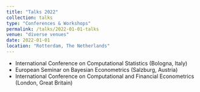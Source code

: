 ```yaml
---
title: "Talks 2022"
collection: talks
type: "Conferences & Workshops"
permalink: /talks/2022-01-01-talks
venue: "diverse venues"
date: 2022-01-01
location: "Rotterdam, The Netherlands"
---
```


* International Conference on Computational Statistics (Bologna, Italy)
* European Seminar on Bayesian Econometrics (Salzburg, Austria)
* International Conference on Computational and Financial Econometrics (London, Great Britain)
